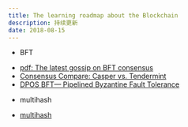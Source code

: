 ```yaml
---
title: The learning roadmap about the Blockchain
description: 持续更新
date: 2018-08-15
---
```


* BFT

- [pdf: The latest gossip on BFT consensus](https://arxiv.org/pdf/1807.04938.pdf)
- [Consensus Compare: Casper vs. Tendermint](https://blog.cosmos.network/consensus-compare-casper-vs-tendermint-6df154ad56ae)
- [DPOS BFT— Pipelined Byzantine Fault Tolerance](https://medium.com/eosio/dpos-bft-pipelined-byzantine-fault-tolerance-8a0634a270ba)

* multihash

- [multihash](https://github.com/multiformats/multihash)
